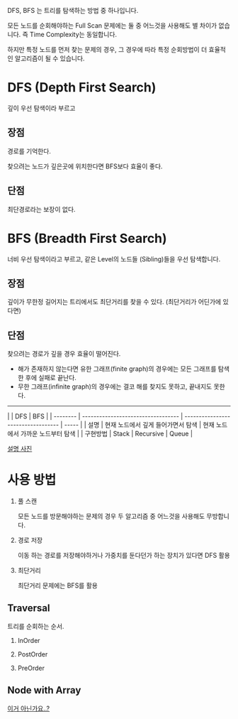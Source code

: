 DFS, BFS 는 트리를 탐색하는 방법 중 하나입니다.

모든 노드를 순회해야하는 Full Scan 문제에는 둘 중 어느것을 사용해도 별 차이가 없습니다. 즉 Time Complexity는 동일합니다.

하지만 특정 노드를 먼저 찾는 문제의 경우, 그 경우에 따라 특정 순회방법이 더 효율적인 알고리즘이 될 수 있습니다.

# DFS (Depth First Search)

깊이 우선 탐색이라 부르고

## 장점

경로를 기억한다.

찾으려는 노드가 깊은곳에 위치한다면 BFS보다 효율이 좋다.

## 단점

최단경로라는 보장이 없다.

# BFS (Breadth First Search)

너비 우선 탐색이라고 부르고, 같은 Level의 노드들 (Sibling)들을 우선 탐색합니다.

## 장점

깊이가 무한정 길어지는 트리에서도 최단거리를 찾을 수 있다. (최단거리가 어딘가에 있다면)

## 단점

찾으려는 경로가 깊을 경우 효율이 떨어진다.

- 해가 존재하지 않는다면 유한 그래프(finite graph)의 경우에는 모든 그래프를 탐색한 후에 실패로 끝난다.
- 무한 그래프(infinite graph)의 경우에는 결코 해를 찾지도 못하고, 끝내지도 못한다.

---

|          | DFS                                | BFS                                |
| -------- | ---------------------------------- | ---------------------------------- | ----- |
| 설명     | 현재 노드에서 깊게 들어가면서 탐색 | 현재 노드에서 가까운 노드부터 탐색 |
| 구현방법 | Stack                              | Recursive                          | Queue |

[설명 사진](https://w.namu.la/s/1fe9246903b78fae07577b243a0b22791e02cb39640d5cbaae10d9849343b4ea6f162a9a677a5892fbf7819abd4ef7221ebd3608849cfb66793411fb5e6439511c8a807f0612cfd01b7c39aa3acc08f8be0179ace3eb18f1aa74856323400c70)

# 사용 방법

1. 풀 스캔

   모든 노드를 방문해야하는 문제의 경우 두 알고리즘 중 어느것을 사용해도 무방합니다.

2. 경로 저장

   이동 하는 경로를 저장해야하거나 가중치를 둔다던가 하는 장치가 있다면 DFS 활용

3. 최단거리

   최단거리 문제에는 BFS를 활용

## Traversal

트리를 순회하는 순서.

1. InOrder

2. PostOrder

3. PreOrder

## Node with Array

[이거 아닌가요..?](https://www.techiedelight.com/build-binary-tree-given-parent-array/)
